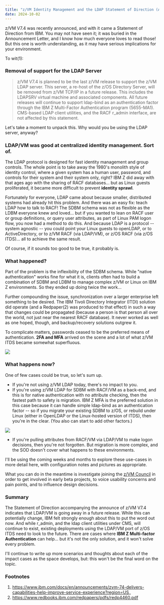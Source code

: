 ```yaml
---
title: "z/VM Identity Management and the LDAP Statement of Direction (An Intro)"
date: 2024-10-02
---
```


z/VM V7.4 was recently announced, and with it came a Statement of Direction from IBM. You may not have seen it; it was buried in the Announcement Letter, and I know 
how much everyone loves to read those! But this one is worth understanding, as it may have serious implications for your environment.

To wit(1):


### Removal of support for the LDAP Server

> z/VM V7.4 is planned to be the last z/VM release to support the z/VM LDAP server. This server,
> a re-host of the z/OS Directory Server, will be removed from z/VM TCP/IP in a future release.
> This includes the LDAPSRV virtual machine and associated components. All future releases will
> continue to support ldap-bind as an authentication factor through the IBM Z Multi-Factor
> Authentication program (5655-MA1). CMS-based LDAP client utilities, and the RACF r_admin
> interface, are not affected by this statement.

Let's take a moment to unpack this.  Why would you be using the LDAP server, anyway?


### LDAP/VM was good at centralized identity management. Sort of.
The LDAP protocol is designed for fast identity management and group controls.  The whole point is to take away the 1980's monolith style
of identity control, where a given system has a human user, password, and controls for their system and their system only, right?
IBM Z did away with that ages ago with the sharing of RACF databases... but as Linux guests proliferated, it became more difficult
to prevent **identity sprawl**.

Fortunately for everyone, LDAP came about because smaller, distributed systems had already hit this problem.  And there was an easy
fix: teach LDAP how to talk to RACF!  The SDBM schema was not as flexible as the LDBM everyone knew and loved... but if you wanted
to lean on RACF user or group definitions, or query user attributes, as part of Linux PAM logon flow, you now had a method to do
this.  And because LDAP is a protocol -- system agnostic -- you could point your Linux guests to openLDAP, or to ActiveDirectory,
or to z/VM RACF (via LDAP/VM), or z/OS RACF (via z/OS ITDS)... all to achieve the same result.

Of course, if it sounds too good to be true, it probably is.


### What happened?
Part of the problem is the inflexibility of the SDBM schema. While "native authentication" works fine for what it is, clients
often had to build a combination of SDBM and LDBM to manage complex z/VM or Linux on IBM Z environments.  So they
ended up doing twice the work...

Further compounding the issue, synchronization over a larger enterprise left something to be desired.  The IBM Tivoli Directory
Integrator (ITDI) solution did operate (and a Redpaper(2) was produced to that effect) in such a way that changes could be
propagated (because a person is that person all over the world, not just near the nearest RACF database).  It never worked
as well as one hoped, though, and backup/recovery solutions outgrew it.

To complicate matters, passwords ceased to be the preferred means of authentication. **2FA and MFA** arrived on the scene
and a lot of what z/VM ITDS became somewhat superfluous.

<img src="../../../docs/assets/ldap011.png"/>


### What happens now?
One of few cases could be true, so let's sum up.

* If you're not using z/VM LDAP today, there's no impact to you.
* If you're using z/VM LDAP for SDBM with RACF/VM as a back-end, and this is for native authentication with no attribute checking, then the fastest path to safety is migration. IBM Z MFA is the preferred solution in this case because it can handle simple ldap-bind as an authentication factor -- so if you migrate your existing SDBM to z/OS, or rebuild under Linux (either in OpenLDAP or the Linux-hosted version of ITDS), then you're in the clear.  (You also can start to add other factors.)

<img src="../../../docs/assets/ldap012.png"/>

* If you're pulling attributes from RACF/VM via LDAP/VM to make logon decisions, then you're not forgotten. But migration is more complex, and the SOD doesn't cover what happens to these environments.

I'll be using the coming weeks and months to explore these use-cases in more detail here, with configuration notes and pictures as appropriate. 

What you can do in the meantime is investigate joining the [z/VM Council](https://community.ibm.com/community/user/ibmz-and-linuxone/groups/private?CommunityKey=6bce2cb7-f803-4232-822f-04c913ac0e13)
in order to get involved in early beta projects, to voice usability concerns and pain points, and to influence design decisions.  


### Summary
The Statement of Direction accompanying the announce of z/VM V7.4 indicates that LDAP/VM is going away in a future release.  While this can potentially change, IBM felt strongly enough about this to put the word out now.  And while r_admin, and the ldap client utilities under CMS, will continue to exist, existing deployments using the LDAP/VM port of z/OS ITDS need
to look to the future.  There are cases where **IBM Z Multi-factor Authentication** can help... but it's not the only solution, and it won't solve every problem. 

I'll continue to write up more scenarios and thoughts about each of the impact cases as the space develops, but: this won't be the final word on the topic.



### Footnotes
1. https://www.ibm.com/docs/en/announcements/zvm-74-delivers-capabilities-help-improve-service-experience?region=US_
2. https://www.redbooks.ibm.com/redpapers/pdfs/redp4460.pdf
